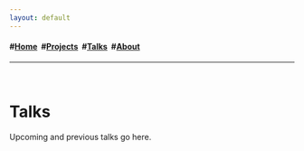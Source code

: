 ```yaml
---
layout: default
---
```

<h4>#<a href="/index">Home</a>&nbsp; #<a href="/projects">Projects</a>&nbsp; #<a href="/talks">Talks</a>&nbsp; #<a href="/about">About</a></h4>
<hr>
<div class="blurb">
	<br>
	<h1>Talks</h1>
	<p>Upcoming and previous talks go here.</p>
</div>
